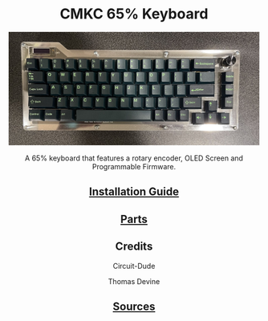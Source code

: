 <h1 align = "center"> CMKC 65% Keyboard</h1>

<p align = "center">
    <img src="Docs/Images/cmkc-keyboard1.jpg" width="500">
</p>

<p align = "center">
    A 65% keyboard that features a rotary encoder, OLED Screen and Programmable Firmware.
</p>


<h2 align = "center">
    <a href = "Docs/">Installation Guide</a>
</h2>

<h2 align = "center">
    <a href = "Docs/">Parts</a>
</h2>

<h2 align = "center">Credits</h2>
<div align = "center">
    <p> Circuit-Dude </p>
    <p> Thomas Devine </p>
</div>
<h2 align = "center">
    <a href = "Docs/Sources">Sources</a>
</h2>
